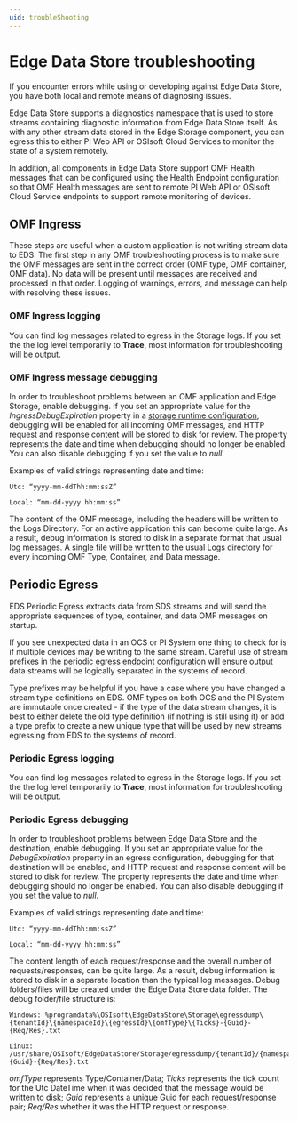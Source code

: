 ```yaml
---
uid: troubleShooting
---
```


# Edge Data Store troubleshooting

If you encounter errors while using or developing against Edge Data Store, you have both local and remote means of diagnosing issues.

Edge Data Store supports a diagnostics namespace that is used to store streams containing diagnostic information from Edge Data Store itself. As with any other stream data stored in the Edge Storage component, you can egress this to either PI Web API or OSIsoft Cloud Services to monitor the state of a system remotely.

In addition, all components in Edge Data Store support OMF Health messages that can be configured using the Health Endpoint configuration so that OMF Health messages are sent to remote PI Web API or OSIsoft Cloud Service endpoints to support remote monitoring of devices.

## OMF Ingress

These steps are useful when a custom application is not writing stream data to EDS. The first step in any OMF troubleshooting process is to make sure the OMF messages are sent in the correct order (OMF type, OMF container, OMF data). No data will be present until messages are received and processed in that order. Logging of warnings, errors, and message can help with resolving these issues.

### OMF Ingress logging

You can find log messages related to egress in the Storage logs. If you set the the log level temporarily to **Trace**, most information for troubleshooting will be output.

### OMF Ingress message debugging

In order to troubleshoot problems between an OMF application and Edge Storage, enable debugging. If you set an appropriate value for the *IngressDebugExpiration* property in a [storage runtime configuration](.\Storage_Runtime_schema.md), debugging will be enabled for all incoming OMF messages, and HTTP request and response content will be stored to disk for review. The property represents the date and time when debugging should no longer be enabled. You can also disable debugging if you set the value to *null*.

Examples of valid strings representing date and time:

    Utc: “yyyy-mm-ddThh:mm:ssZ”

    Local: “mm-dd-yyyy hh:mm:ss”

The content of the OMF message, including the headers will be written to the Logs Directory. For an active application this can become quite large. As a result, debug information is stored to disk in a separate format that usual log messages. A single file will be written to the usual Logs directory for every incoming OMF Type, Container, and Data message.

## Periodic Egress

EDS Periodic Egress extracts data from SDS streams and will send the appropriate sequences of type, container, and data OMF messages on startup.

If you see unexpected data in an OCS or PI System one thing to check for is if multiple devices may be writing to the same stream. Careful use of stream prefixes in the [periodic egress endpoint configuration](xref:uidegress) will ensure output data streams will be logically separated in the systems of record.

Type prefixes may be helpful if you have a case where you have changed a stream type definitions on EDS. OMF types on both OCS and the PI System are immutable once created - if the type of the data stream changes, it is best to either delete the old type definition (if nothing is still using it) or add a type prefix to create a new unique type that will be used by new streams egressing from EDS to the systems of record.

### Periodic Egress logging

You can find log messages related to egress in the Storage logs. If you set the the log level temporarily to **Trace**, most information for troubleshooting will be output.

### Periodic Egress debugging

In order to troubleshoot problems between Edge Data Store and the destination, enable debugging. If you set an appropriate value for the *DebugExpiration* property in an egress configuration, debugging for that destination will be enabled, and HTTP request and response content will be stored to disk for review. The property represents the date and time when debugging should no longer be enabled. You can also disable debugging if you set the value to *null*.

Examples of valid strings representing date and time:

    Utc: “yyyy-mm-ddThh:mm:ssZ”

    Local: “mm-dd-yyyy hh:mm:ss”

The content length of each request/response and the overall number of requests/responses, can be quite large. As a result, debug information is stored to disk in a separate location than the typical log messages. Debug folders/files will be created under the Edge Data Store data folder. The debug folder/file structure is:

    Windows: %programdata%\OSIsoft\EdgeDataStore\Storage\egressdump\{tenantId}\{namespaceId}\{egressId}\{omfType}\{Ticks}-{Guid}-{Req/Res}.txt

    Linux: /usr/share/OSIsoft/EdgeDataStore/Storage/egressdump/{tenantId}/{namespaceId}/{egressId}/{omfType}/{Ticks}-{Guid}-{Req/Res}.txt

*omfType* represents Type/Container/Data;
*Ticks* represents the tick count for the Utc DateTime when it was decided that the message would be written to disk;
*Guid* represents a unique Guid for each request/response pair;
*Req/Res* whether it was the HTTP request or response.
